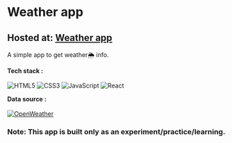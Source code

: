 # Weather app

## Hosted at: [Weather app](https://ukswift.github.io/weather-app/)

A simple app to get weather🌦 info.

**Tech stack :**  
<br/>
![HTML5](https://img.shields.io/badge/HTML5-E34F26?style=for-the-badge&logo=html5&logoColor=white) ![CSS3](https://img.shields.io/badge/CSS3-1572B6?style=for-the-badge&logo=css3&logoColor=white) ![JavaScript](https://img.shields.io/badge/JavaScript-323330?style=for-the-badge&logo=javascript&logoColor=F7DF1E) ![React](https://img.shields.io/badge/React-20232A?style=for-the-badge&logo=react&logoColor=61DAFB)

**Data source :**  
<br/>
[![OpenWeather](https://openweathermap.org/themes/openweathermap/assets/img/logo_white_cropped.png)](https://openweathermap.org/)

### **Note: This app is built only as an experiment/practice/learning.**
